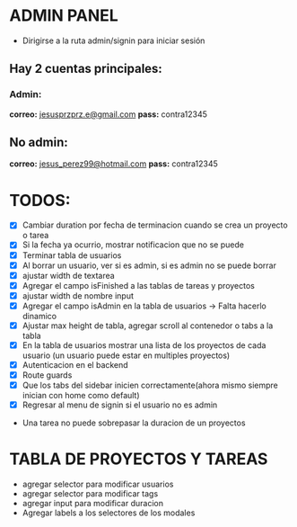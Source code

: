 # ADMIN PANEL

- Dirigirse a la ruta admin/signin para iniciar sesión

## Hay 2 cuentas principales:
### Admin:

**correo:** jesusprzprz.e@gmail.com
**pass:** contra12345

## No admin:

**correo:** jesus_perez99@hotmail.com
**pass:** contra12345


# TODOS:
- [x] Cambiar duration por fecha de terminacion cuando se crea un proyecto o tarea
- [x] Si la fecha ya ocurrio, mostrar notificacion que no se puede
- [x] Terminar tabla de usuarios
- [x] Al borrar un usuario, ver si es admin, si es admin no se puede borrar
- [x] ajustar width de textarea
- [x] Agregar el campo isFinished a las tablas de tareas y proyectos
- [x] ajustar width de nombre input
- [x] Agregar el campo isAdmin en la tabla de usuarios -> Falta hacerlo dinamico
- [x] Ajustar max height de tabla, agregar scroll al contenedor o tabs a la tabla
- [x] En la tabla de usuarios mostrar una lista de los proyectos de cada usuario (un usuario puede estar en multiples proyectos)
- [x] Autenticacion en el backend
- [x] Route guards
- [x] Que los tabs del sidebar inicien correctamente(ahora mismo siempre inician con home como default)
- [x] Regresar al menu de signin si el usuario no es admin

- Una tarea no puede sobrepasar la duracion de un proyectos
# TABLA DE PROYECTOS Y TAREAS
- agregar selector para modificar usuarios
- agregar selector para modificar tags
- agregar input para modificar duracion
- Agregar labels a los selectores de los modales

